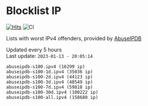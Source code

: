 # Blocklist IP

[![Hits](https://hits.seeyoufarm.com/api/count/incr/badge.svg?url=https%3A%2F%2Fgithub.com%2Fborestad%2Fblocklist-ip%2F&count_bg=%2379C83D&title_bg=%23555555&icon=&icon_color=%23E7E7E7&title=hits&edge_flat=false)](https://hits.seeyoufarm.com)  ![CI](https://img.shields.io/github/workflow/status/borestad/blocklist-ip/CI?style=flat-square)

Lists with worst IPv4 offenders, provided by [AbuseIPDB](https://www.abuseipdb.com/)

<!-- FOOTER-PLACEHOLDER -->
Updated every 5 hours<br>
Last update: `2023-01-13 - 20:05:14`
```
abuseipdb-s100.ipv4 (16299 ip)
abuseipdb-s100-1d.ipv4 (35036 ip)
abuseipdb-s100-2d.ipv4 (44123 ip)
abuseipdb-s100-3d.ipv4 (48549 ip)
abuseipdb-s100-7d.ipv4 (59818 ip)
abuseipdb-s100-30d.ipv4 (100222 ip)
abuseipdb-s100-all.ipv4 (158680 ip)
```

